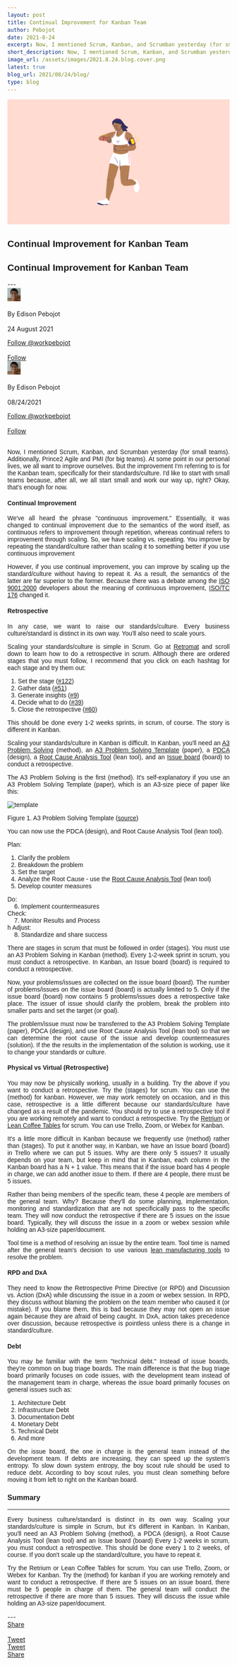```yaml
---
layout: post
title: Continual Improvement for Kanban Team     
author: Pebojot
date: 2021-8-24
excerpt: Now, I mentioned Scrum, Kanban, and Scrumban yesterday (for small teams). Additionally, Prince2 Agile and PMI (for big teams). At some point in our personal lives, we all want to improve ourselves. But the improvement I'm referring to is for the Kanban team  
short_description: Now, I mentioned Scrum, Kanban, and Scrumban yesterday (for small teams).
image_url: /assets/images/2021.8.24.blog.cover.png
latest: true
blog_url: 2021/08/24/blog/
type: blog
---
```

<img src="/assets/images/2021.8.24.blog.cover.png" class="rounded img-fluid" alt="cover">

<div class="desktop__size" style="text-align: justify;word-break: keep-all;font-family:sans-serif;">
    <h2>Continual Improvement for Kanban Team</h2>
</div>
<div class="mobile__size" style="text-align: justify;word-break: keep-all;font-family:sans-serif;">
    <h2>Continual Improvement for Kanban Team</h2>
</div>
---

<div class="desktop__size">
    <div class="d-flex align-items-center">
    <div class="align-self-center">
        <small class="text-muted">
        <img src="/assets/images/2x2.webp" width="30" height="30" class="img-fluid rounded-circle"
            alt="Edison Pebojot">
        </small>
    </div>
      &nbsp;
      <div class="align-self-center">
        By Edison Pebojot
      </div>
      &nbsp;
      <div class="align-self-center">
        24 August 2021
      </div>
    </div>
    <p></p>
    <div class="d-flex align-items-center">
      <div class="align-self-center">
        <a href="https://twitter.com/workpebojot?ref_src=twsrc%5Etfw" class="twitter-follow-button" data-size="large"
          data-show-screen-name="false" data-show-count="false">Follow @workpebojot</a>
        <script async src="https://platform.twitter.com/widgets.js" charset="utf-8"></script>
      </div>
      &nbsp;
      <div class="align-self-center">
        <a class="github-button" href="https://github.com/workpebojot"
          data-color-scheme="no-preference: light; light: light; dark: light;" data-size="large"
          aria-label="Follow @workpebojot on GitHub">Follow</a>
      </div>
    </div>
 </div>


<div class="mobile__size">
    <div class="d-flex align-items-center">
        <div class="align-self-center">
            <small class="text-muted">
                <img src="/assets/images/2x2.webp" width="30" height="30" class="img-fluid rounded-circle"  alt="Edison Pebojot">
            </small>
        </div>
        &nbsp;
        <div class="align-self-center">
            By Edison Pebojot
        </div>
        &nbsp;
        <div class="align-self-center flex-grow-1">
            08/24/2021
        </div>
    </div>
    <p></p>
    <div class="d-flex align-items-center justify-content-start">
        <div class="align-self-center">
            <a href="https://twitter.com/workpebojot?ref_src=twsrc%5Etfw" class="twitter-follow-button align-self-center" data-show-screen-name="false" data-show-count="false">Follow @workpebojot</a><script async src="https://platform.twitter.com/widgets.js" charset="utf-8"></script>
        </div>
        &nbsp;
        <div class="align-self-center">
            <a class="github-button align-self-center" href="https://github.com/workpebojot" aria-label="Follow @workpebojot on GitHub">Follow</a>
        </div>
    </div>
</div>
<br />
  <div style="text-align: justify;word-break: keep-all;font-family:sans-serif;">
    <p>
        Now, I mentioned Scrum, Kanban, and Scrumban yesterday (for small teams). Additionally, Prince2 Agile and PMI (for big teams). At some point in our personal lives, we all want to improve ourselves. But the improvement I'm referring to is for the Kanban team, specifically for their standards/culture. I'd like to start with small teams because, after all, we all start small and work our way up, right? Okay, that's enough for now.
    </p>
    <h4>Continual Improvement</h4>
    <p>
        We've all heard the phrase "continuous improvement." Essentially, it was changed to continual improvement due to the semantics of the word itself, as continuous refers to improvement through repetition, whereas continual refers to improvement through scaling. So, we have scaling vs. repeating. You improve by repeating the standard/culture rather than scaling it to something better if you use continuous improvement 
    </p>
    <p>
        However, if you use continual improvement, you can improve by scaling up the standard/culture without having to repeat it. As a result, the semantics of the latter are far superior to the former. Because there was a debate among the <a href="https://www.iso.org/standard/21823.html" target="_blank">ISO 9001:2000</a> developers about the meaning of continuous improvement, <a href="https://www.iso.org/committee/53882.html" target="_blank">ISO/TC 176</a> changed it.
    </p>
    <h4>Retrospective</h4>
    <p>
        In any case, we want to raise our standards/culture. Every business culture/standard is distinct in its own way. You'll also need to scale yours.
    </p>
    <p>
        Scaling your standards/culture is simple in Scrum. Go at <a href="https://retromat.org/" target="_blank">Retromat</a> and scroll down to learn how to do a retrospective in scrum. Although there are ordered stages that you must follow, I recommend that you click on each hashtag for each stage and try them out:
    </p>
        <ol>
            <li>
                Set the stage (<a href="https://retromat.org/en/?id=122" target="_blank">#122</a>)
            </li>
            <li>
                Gather data (<a href="https://retromat.org/en/?id=51" target="_blank">#51</a>)
            </li>
            <li>
                Generate insights (<a href="https://retromat.org/en/?id=9" target="_blank">#9</a>)
            </li>
            <li>
                Decide what to do (<a href="https://retromat.org/en/?id=39" target="_blank">#39</a>)
            </li>
            <li>
                Close the retrospective (<a href="https://retromat.org/en/?id=60" target="_blank">#60</a>)
            </li>
        </ol>
    <p>
        This should be done every 1-2 weeks sprints, in scrum, of course. The story is different in Kanban.
    </p>
    <p>
        Scaling your standards/culture in Kanban is difficult. In Kanban, you'll need an <a href="https://en.wikipedia.org/wiki/A3_problem_solving" target="_blank">A3 Problem Solving</a> (method), an <a href="https://en.wikipedia.org/wiki/A3_problem_solving#/media/File:A3_problem_solving_worksheet.jpg" target="_blank">A3 Problem Solving Template</a> (paper), a <a href="https://en.wikipedia.org/wiki/PDCA" target="_blank">PDCA</a> (design), a <a href="https://www.reliableplant.com/root-cause-analysis-31548" target="_blank">Root Cause Analysis Tool</a> (lean tool), and an <a href="https://www.targetprocess.com/blog/development-practice-retrospectives-in-kanban/" target="_blank">Issue board</a> (board) to conduct a retrospective.
    </p>
    <p>
       The A3 Problem Solving is the first (method). It's self-explanatory if you use an A3 Problem Solving Template (paper), which is an A3-size piece of paper like this:
    </p>
    <p>
      <img src="https://user-images.githubusercontent.com/38276345/130525644-b2bc26f4-41cf-40d6-8d66-e9c200a16f24.jpg" class="img-fluid" alt="template">
      <figcaption>Figure 1. A3 Problem Solving Template (<a href="https://en.wikipedia.org/wiki/A3_problem_solving#/media/File:A3_problem_solving_worksheet.jpg" target="_blank">source</a>)</figcaption>
    <p>
        You can now use the PDCA (design), and Root Cause Analysis Tool (lean tool).
    </p>
        Plan:
        <ol>
            <li>Clarify the problem</li>
            <li>Breakdown the problem</li>
            <li>Set the target</li>
            <li>Analyze the Root Cause - use the <a href="https://www.reliableplant.com/root-cause-analysis-31548" target="_blank">Root Cause Analysis Tool</a> (lean tool)</li>
            <li>Develop counter measures</li>
         </ol>
         Do: <br>
         &nbsp; &nbsp; 6. Implement countermeasures
        <br>
        Check: <br>
        &nbsp; &nbsp; 7. Monitor Results and Process
        <br>h
        Adjust: <br>
        &nbsp; &nbsp; 8. Standardize and share success
        <br>
    <p>
        There are stages in scrum that must be followed in order (stages). You must use an A3 Problem Solving in Kanban (method). Every 1-2-week sprint in scrum, you must conduct a retrospective. In Kanban, an Issue board (board) is required to conduct a retrospective.
    </p>
    <p>
        Now, your problems/issues are collected on the issue board (board). The number of problems/issues on the issue board (board) is actually limited to 5. Only if the issue board (board) now contains 5 problems/issues does a retrospective take place. The issuer of issue should clarify the problem, break the problem into smaller parts and set the target (or goal). 
    </p>
    <p>
        The problem/issue must now be transferred to the A3 Problem Solving Template (paper), PDCA (design), and use Root Cause Analysis Tool (lean tool) so that we can determine the root cause of the issue and develop countermeasures (solution). If the the results in the implementation of the solution is working, use it to change your standards or culture.
    </p>
    <h4>Physical vs Virtual (Retrospective)</h4>
    <p>
        You may now be physically working, usually in a building. Try the above if you want to conduct a retrospective. Try the (stages) for scrum. You can use the (method) for kanban. However, we may work remotely on occasion, and in this case, retrospective is a little different because our standards/culture have changed as a result of the pandemic. You should try to use a retrospective tool if you are working remotely and want to conduct a retrospective. Try the <a href="https://www.retrium.com/" target="_blank">Retrium</a> or <a href="https://www.leancoffeetable.com/" target="_blank">Lean Coffee Tables</a> for scrum. You can use Trello, Zoom, or Webex for Kanban.
    </p>
    <p>
        It's a little more difficult in Kanban because we frequently use (method) rather than (stages). To put it another way, in Kanban, we have an Issue board (board) in Trello where we can put 5 issues. Why are there only 5 issues? It usually depends on your team, but keep in mind that in Kanban, each column in the Kanban board has a N + 1 value. This means that if the issue board has 4 people in charge, we can add another issue to them. If there are 4 people, there must be 5 issues.
    </p>
    <p>
        Rather than being members of the specific team, these 4 people are members of the general team. Why? Because they'll do some planning, implementation, monitoring and standardization that are not specificically pass to the specific team. They will now conduct the retrospective if there are 5 issues on the issue board. Typically, they will discuss the issue in a zoom or webex session while holding an A3-size paper/document.
    </p>
    <p>
        Tool time is a method of resolving an issue by the entire team. Tool time is named after the general team's decision to use various <a href="http://resources.hartfordtechnologies.com/blog/the-ultimate-list-of-lean-manufacturing-tools" target="_blank">lean manufacturing tools</a> to resolve the problem.
    </p>
    <h4>RPD and DxA</h4>
    <p>
        They need to know the Retrospective Prime Directive (or RPD) and Discussion vs. Action (DxA) while discussing the issue in a zoom or webex session. In RPD, they discuss without blaming the problem on the team member who caused it (or mistake). If you blame them, this is bad because they may not open an issue again because they are afraid of being caught. In DxA, action takes precedence over discussion, because retrospective is pointless unless there is a change in standard/culture.
    </p>
    <h4>Debt</h4>
    <p>
        You may be familiar with the term "technical debt." Instead of issue boards, they're common on bug triage boards. The main difference is that the bug triage board primarily focuses on code issues, with the development team instead of the management team in charge, whereas the issue board primarily focuses on general issues such as:
    </p>
        <ol>
            <li>Architecture Debt</li>
            <li>Infrastructure Debt</li>
            <li>Documentation Debt</li>
            <li>Monetary Debt</li>
            <li>Technical Debt</li>
            <li>And more</li>
        </ol>
    <p>
        On the issue board, the one in charge is the general team instead of the development team. If debts are increasing, they can speed up the system's entropy. To slow down system entropy, the boy scout rule should be used to reduce debt. According to boy scout rules, you must clean something before moving it from left to right on the Kanban board.        
    </p>
    <h3>Summary</h3>
    <hr />
    <p>
        Every business culture/standard is distinct in its own way. Scaling your standards/culture is simple in Scrum, but it's different in Kanban. In Kanban, you'll need an A3 Problem Solving (method), a PDCA (design), a Root Cause Analysis Tool (lean tool) and an Issue board (board) Every 1-2 weeks in scrum, you must conduct a retrospective. This should be done every 1 to 2 weeks, of course. If you don't scale up the standard/culture, you have to repeat it.
    </p>
    <p>
        Try the Retrium or Lean Coffee Tables for scrum. You can use Trello, Zoom, or Webex for Kanban. Try the (method) for kanban if you are working remotely and want to conduct a retrospective. If there are 5 issues on an issue board, there must be 5 people in charge of them. The general team will conduct the retrospective if there are more than 5 issues. They will discuss the issue while holding an A3-size paper/document.
    </p>    
  </div>
---
<div class="desktop__size ">
  <div class="d-flex align-items-center">
    <div class="align-self-center">
      <div class="fb-share-button align-self-center" style="vertical-align: super;top:-2px" data-href="https://www.pebojot.com/2022/08/24/blog/" data-layout="button" data-size="large"><a target="_blank" href="https://www.facebook.com/sharer/sharer.php?u=https%3A%2F%2Fdevelopers.facebook.com%2Fdocs%2Fplugins%2F&amp;src=sdkpreparse" class="fb-xfbml-parse-ignore">Share</a></div>
    </div>
    &nbsp;
    <div class="align-self-center">
      <a href="https://twitter.com/share?ref_src=twsrc%5Etfw" class="twitter-share-button" data-size="large"
        data-show-screen-name="false" data-show-count="false" data-via="workpebojot">Tweet</a>
      <script async src="https://platform.twitter.com/widgets.js" charset="utf-8"></script>
    </div>
  </div>
</div>

<div class="mobile__size">
    <div class="d-flex align-items-center justify-content-start">
        <div class="align-self-center">
            <a href="https://twitter.com/share?ref_src=twsrc%5Etfw" class="twitter-share-button align-self-center" data-show-screen-name="false" data-show-count="false" data-via="workpebojot">Tweet</a><script async src="https://platform.twitter.com/widgets.js" charset="utf-8"></script>
        </div>
        <div class="align-self-center">
            <div class="fb-share-button align-self-center" style="vertical-align: super;top:-2px" data-href="https://www.pebojot.com/2022/08/24/blog/" data-layout="button" data-size="small"><a target="_blank" href="https://www.facebook.com/sharer/sharer.php?u=https%3A%2F%2Fdevelopers.facebook.com%2Fdocs%2Fplugins%2F&amp;src=sdkpreparse" class="fb-xfbml-parse-ignore">Share</a></div>
        </div>
    </div>
</div>
<br />
<br />
<br />
<br />
<br />